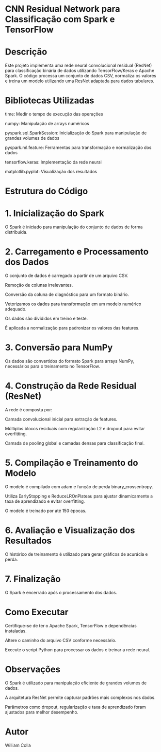 # CNN Residual Network para Classificação com Spark e TensorFlow

# Descrição

Este projeto implementa uma rede neural convolucional residual (ResNet) para classificação binária de dados utilizando TensorFlow/Keras e Apache Spark. O código processa um conjunto de dados CSV, normaliza os valores e treina um modelo utilizando uma ResNet adaptada para dados tabulares.

# Bibliotecas Utilizadas

time: Medir o tempo de execução das operações

numpy: Manipulação de arrays numéricos

pyspark.sql.SparkSession: Inicialização do Spark para manipulação de grandes volumes de dados

pyspark.ml.feature: Ferramentas para transformação e normalização dos dados

tensorflow.keras: Implementação da rede neural

matplotlib.pyplot: Visualização dos resultados

# Estrutura do Código

# 1. Inicialização do Spark

O Spark é iniciado para manipulação do conjunto de dados de forma distribuída.

# 2. Carregamento e Processamento dos Dados

O conjunto de dados é carregado a partir de um arquivo CSV.

Remoção de colunas irrelevantes.

Conversão da coluna de diagnóstico para um formato binário.

Vetorizamos os dados para transformação em um modelo numérico adequado.

Os dados são divididos em treino e teste.

É aplicada a normalização para padronizar os valores das features.

# 3. Conversão para NumPy

Os dados são convertidos do formato Spark para arrays NumPy, necessários para o treinamento no TensorFlow.

# 4. Construção da Rede Residual (ResNet)

A rede é composta por:

Camada convolucional inicial para extração de features.

Múltiplos blocos residuais com regularização L2 e dropout para evitar overfitting.

Camada de pooling global e camadas densas para classificação final.

# 5. Compilação e Treinamento do Modelo

O modelo é compilado com adam e função de perda binary_crossentropy.

Utiliza EarlyStopping e ReduceLROnPlateau para ajustar dinamicamente a taxa de aprendizado e evitar overfitting.

O modelo é treinado por até 150 épocas.

# 6. Avaliação e Visualização dos Resultados

O histórico de treinamento é utilizado para gerar gráficos de acurácia e perda.

# 7. Finalização

O Spark é encerrado após o processamento dos dados.

# Como Executar

Certifique-se de ter o Apache Spark, TensorFlow e dependências instaladas.

Altere o caminho do arquivo CSV conforme necessário.

Execute o script Python para processar os dados e treinar a rede neural.

# Observações

O Spark é utilizado para manipulação eficiente de grandes volumes de dados.

A arquitetura ResNet permite capturar padrões mais complexos nos dados.

Parâmetros como dropout, regularização e taxa de aprendizado foram ajustados para melhor desempenho.

# Autor

William Colla
